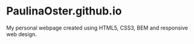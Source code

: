 # PaulinaOster.github.io
My personal webpage created using HTML5, CSS3, BEM and responsive web design.
